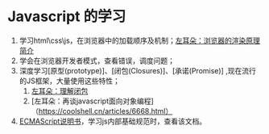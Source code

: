 # Javascript 的学习
1. 学习html\css\js，在浏览器中的加载顺序及机制；[左耳朵：浏览器的渲染原理简介](https://coolshell.cn/articles/9666.html)
2. 学会在浏览器开发者模式，查看错误，调度问题； 
3. 深度学习[原型(prototype)]、[闭包(Closures)]、[承诺(Promise)] ,现在流行的JS框架，大量使用这些特性；
    1. [左耳朵：理解闭包](https://coolshell.cn/articles/6731.html)
    2. [左耳朵：再谈javascript面向对象编程]（https://coolshell.cn/articles/6668.html）
4. [ECMAScript说明书](http://www.ecma-international.org/ecma-262/8.0/index.html)，学习js内部基础规范时，查看该文档。

